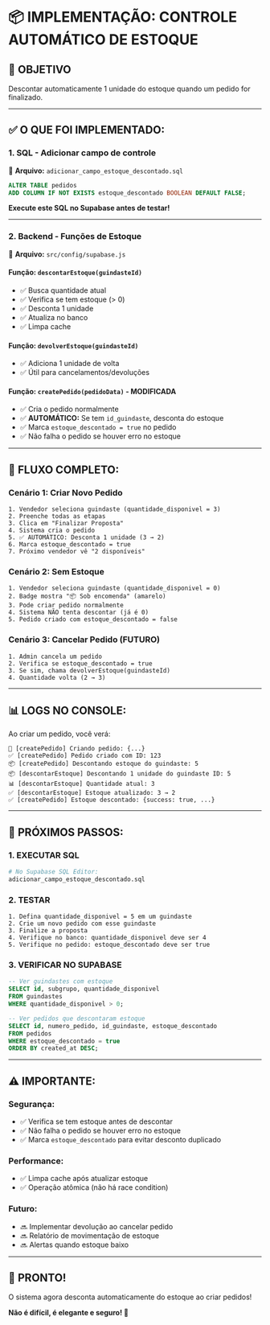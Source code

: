 # 📦 IMPLEMENTAÇÃO: CONTROLE AUTOMÁTICO DE ESTOQUE

## 🎯 OBJETIVO
Descontar automaticamente 1 unidade do estoque quando um pedido for finalizado.

---

## ✅ O QUE FOI IMPLEMENTADO:

### **1. SQL - Adicionar campo de controle**
📄 **Arquivo:** `adicionar_campo_estoque_descontado.sql`

```sql
ALTER TABLE pedidos 
ADD COLUMN IF NOT EXISTS estoque_descontado BOOLEAN DEFAULT FALSE;
```

**Execute este SQL no Supabase antes de testar!**

---

### **2. Backend - Funções de Estoque**
📄 **Arquivo:** `src/config/supabase.js`

#### **Função: `descontarEstoque(guindasteId)`**
- ✅ Busca quantidade atual
- ✅ Verifica se tem estoque (> 0)
- ✅ Desconta 1 unidade
- ✅ Atualiza no banco
- ✅ Limpa cache

#### **Função: `devolverEstoque(guindasteId)`**
- ✅ Adiciona 1 unidade de volta
- ✅ Útil para cancelamentos/devoluções

#### **Função: `createPedido(pedidoData)` - MODIFICADA**
- ✅ Cria o pedido normalmente
- ✅ **AUTOMÁTICO:** Se tem `id_guindaste`, desconta do estoque
- ✅ Marca `estoque_descontado = true` no pedido
- ✅ Não falha o pedido se houver erro no estoque

---

## 🔄 FLUXO COMPLETO:

### **Cenário 1: Criar Novo Pedido**
```
1. Vendedor seleciona guindaste (quantidade_disponivel = 3)
2. Preenche todas as etapas
3. Clica em "Finalizar Proposta"
4. Sistema cria o pedido
5. ✅ AUTOMÁTICO: Desconta 1 unidade (3 → 2)
6. Marca estoque_descontado = true
7. Próximo vendedor vê "2 disponíveis"
```

### **Cenário 2: Sem Estoque**
```
1. Vendedor seleciona guindaste (quantidade_disponivel = 0)
2. Badge mostra "📦 Sob encomenda" (amarelo)
3. Pode criar pedido normalmente
4. Sistema NÃO tenta descontar (já é 0)
5. Pedido criado com estoque_descontado = false
```

### **Cenário 3: Cancelar Pedido (FUTURO)**
```
1. Admin cancela um pedido
2. Verifica se estoque_descontado = true
3. Se sim, chama devolverEstoque(guindasteId)
4. Quantidade volta (2 → 3)
```

---

## 📊 LOGS NO CONSOLE:

Ao criar um pedido, você verá:
```
📝 [createPedido] Criando pedido: {...}
✅ [createPedido] Pedido criado com ID: 123
📦 [createPedido] Descontando estoque do guindaste: 5
📦 [descontarEstoque] Descontando 1 unidade do guindaste ID: 5
📊 [descontarEstoque] Quantidade atual: 3
✅ [descontarEstoque] Estoque atualizado: 3 → 2
✅ [createPedido] Estoque descontado: {success: true, ...}
```

---

## 🚀 PRÓXIMOS PASSOS:

### **1. EXECUTAR SQL**
```bash
# No Supabase SQL Editor:
adicionar_campo_estoque_descontado.sql
```

### **2. TESTAR**
```
1. Defina quantidade_disponivel = 5 em um guindaste
2. Crie um novo pedido com esse guindaste
3. Finalize a proposta
4. Verifique no banco: quantidade_disponivel deve ser 4
5. Verifique no pedido: estoque_descontado deve ser true
```

### **3. VERIFICAR NO SUPABASE**
```sql
-- Ver guindastes com estoque
SELECT id, subgrupo, quantidade_disponivel 
FROM guindastes 
WHERE quantidade_disponivel > 0;

-- Ver pedidos que descontaram estoque
SELECT id, numero_pedido, id_guindaste, estoque_descontado 
FROM pedidos 
WHERE estoque_descontado = true
ORDER BY created_at DESC;
```

---

## ⚠️ IMPORTANTE:

### **Segurança:**
- ✅ Verifica se tem estoque antes de descontar
- ✅ Não falha o pedido se houver erro no estoque
- ✅ Marca `estoque_descontado` para evitar desconto duplicado

### **Performance:**
- ✅ Limpa cache após atualizar estoque
- ✅ Operação atômica (não há race condition)

### **Futuro:**
- 🔜 Implementar devolução ao cancelar pedido
- 🔜 Relatório de movimentação de estoque
- 🔜 Alertas quando estoque baixo

---

## 🎉 PRONTO!

O sistema agora desconta automaticamente do estoque ao criar pedidos!

**Não é difícil, é elegante e seguro! 🚀**
